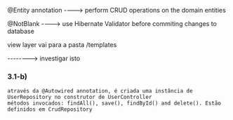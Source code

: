 @Entity annotation  ----> perform CRUD operations on the domain entities

@NotBlank ----> use Hibernate Validator before commiting changes to database

view layer vai para a pasta /templates

<form action="#" th:action="@{/adduser}" th:object="${user}" method="post"> --------> investigar isto

### 3.1-b)
	através da @Autowired annotation, é criada uma instância de UserRepository no construtor de UserController
	métodos invocados: findAll(), save(), findById() and delete(). Estão definidos em CrudRepository

